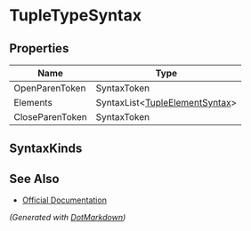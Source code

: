 # TupleTypeSyntax

## Properties

| Name            | Type                                                      |
| --------------- | --------------------------------------------------------- |
| OpenParenToken  | SyntaxToken                                               |
| Elements        | SyntaxList\<[TupleElementSyntax](SeparatedSyntaxList.md)> |
| CloseParenToken | SyntaxToken                                               |

## SyntaxKinds

## See Also

* [Official Documentation](https://docs.microsoft.com/en-us/dotnet/api/microsoft.codeanalysis.csharp.syntax.tupletypesyntax)


*\(Generated with [DotMarkdown](http://github.com/JosefPihrt/DotMarkdown)\)*